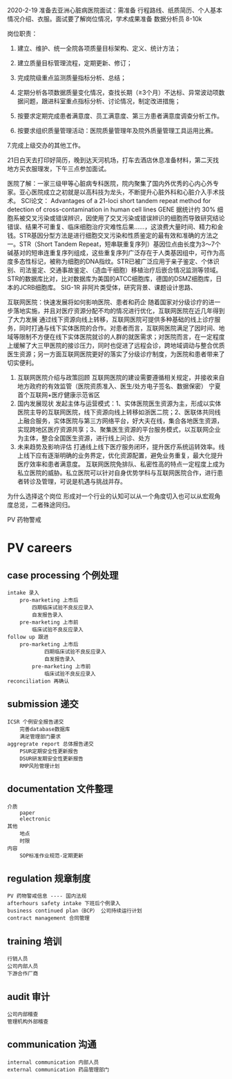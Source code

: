 2020-2-19 
准备去亚洲心脏病医院面试：需准备 行程路线、纸质简历、个人基本情况介绍、衣服。面试要了解岗位情况，学术成果准备
数据分析员 8-10k

岗位职责：
1. 建立、维护、统一全院各项质量目标架构、定义、统计方法；

2. 建立质量目标管理流程，定期更新、修订；

3. 完成院级重点监测质量指标分析、总结；

4. 定期分析各项数据质量变化情况，查找长期（≥3个月）不达标、异常波动项数据问题，跟进科室重点指标分析、讨论情况，制定改进措施；

5. 按要求定期完成患者满意度、员工满意度、第三方患者满意度调查分析工作。

6. 按要求组织质量管理活动：医院质量管理年及院外质量管理工具运用比赛。

7.完成上级交办的其他工作。

21日白天去打印好简历，晚到达天河机场，打车去酒店休息准备材料，第二天找地方买衣服理发，下午三点参加面试。

医院了解：一家三级甲等心脏病专科医院，院内聚集了国内外优秀的心内心外专家。亚心医院成立之初就是以高科技为龙头，不断提升心脏外科和心脏介入手术技术。
SCI论文：
Advantages of a 21-loci short tandem repeat method for detection of cross-contamination in human cell lines  GENE
据统计约 30% 细胞系被交叉污染或错误辨识，因使用了交叉污染或错误辨识的细胞而导致研究结论错误、结果不可重复、临床细胞治疗灾难性后果……，这浪费大量时间、精力和金钱。STR基因分型方法是进行细胞交叉污染和性质鉴定的最有效和准确的方法之一。STR（Short Tandem Repeat，短串联重复序列）基因位点由长度为3～7个碱基对的短串连重复序列组成，这些重复序列广泛存在于人类基因组中，可作为高度多态性标记，被称为细胞的DNA指纹。STR已被广泛应用于亲子鉴定、个体识别、司法鉴定、交通事故鉴定、（造血干细胞）移植治疗后嵌合情况监测等领域。
STR的数据库比对，比对数据库为美国的ATCC细胞库，德国的DSMZ细胞库，日本的JCRB细胞库。
SIG-1R 非阿片类受体，研究背景、课题设计思路、


互联网医院：快速发展将如何影响医院、患者和药企
随着国家对分级诊疗的进一步落地实施，并且对医疗资源分配不均的情况进行优化，互联网医院在近几年得到了大力发展
通过线下资源向线上转移，互联网医院可提供多种基础的线上诊疗服务，同时打通与线下实体医院的合作。对患者而言，互联网医院满足了因时间、地域等限制不方便在线下实体医院就诊的人群的就医需求；对医院而言，在一定程度上缓解了大三甲医院的接诊压力，同时也促进了远程会诊，跨地域调动与整合优质医生资源；另一方面互联网医院更好的落实了分级诊疗制度，为医院和患者带来了切实便利。

1. 互联网医院介绍与政策回顾     互联网医院的建设需要遵循相关规定，并接收来自地方政府的有效监管（医院资质准入、医生/处方电子签名、数据保密）
宁夏 首个互联网+医疗健康示范省区
2. 国内发展现状      发起主体与运营模式：1、实体医院医生资源为主，形成以实体医院主导的互联网医院，线下资源向线上转移如浙医二院；2、医联体共同线上融合服务，实体医院与第三方网络平台，好大夫在线，集合各地医生资源，实现跨地区医疗资源共享；3、聚集医生资源的平台服务模式，以互联网企业为主体，整合全国医生资源，进行线上问诊、处方
3. 未来趋势及影响评估
打通线上线下医疗服务闭环，提升医疗系统运转效率。线上线下应有逐渐明确的业务界定，优化资源配置，避免业务重复，最大化提升医疗效率和患者满意度。
互联网医院免排队、私密性高的特点一定程度上成为私立医院的威胁。私立医院可以针对自身优势学科与互联网医院合作，进行患者转诊及管理，可说是机遇与挑战并存。



为什么选择这个岗位
形成对一个行业的认知可以从一个角度切入也可以从宏观角度总览，二者殊途同归。

PV 药物警戒
# PV careers
## case processing 个例处理
    intake 录入
        pro-marketing 上市后
            四期临床试验不良反应录入
            自发报告录入
        pre-marketing 上市前 
            临床试验不良反应录入
    follow up 跟进
        pro-marketing 上市后
                四期临床试验不良反应录入
                自发报告录入
            pre-marketing 上市前 
                临床试验不良反应录入
    reconciliation 再确认
## submission 递交
    ICSR 个例安全报告递交
        完善database数据库
        满足管理部门要求
    aggregrate report 总体报告递交
        PSUR定期安全性更新报告
        DSUR研发期安全性更新报告
        RMP风险管理计划
## documentation 文件整理
    介质
        paper
        electronic
    其他
        地点
        时限
    内容
        SOP标准作业规范-定期更新
## regulation 规章制度
    PV 药物警戒信息 ---- 国内法规
    afterhours safety intake 下班后个例录入
    business continued plan（BCP） 公司持续运行计划
    contract management 合同管理
## training 培训
    行销人员
    公司内部人员
    下游合作厂商
## audit 审计
    公司内部稽查
    管理机构外部稽查
## communication 沟通
    internal communication 内部人员
    external communication 药品管理部门
